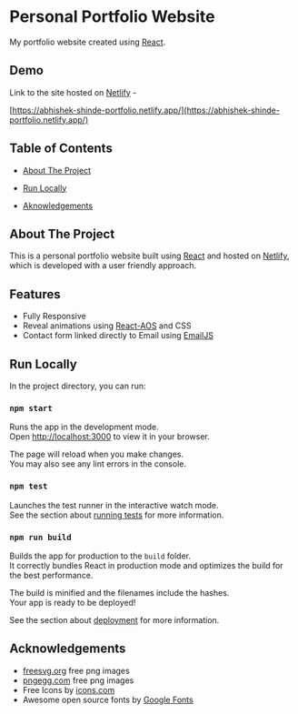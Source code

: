 
# Personal Portfolio Website

My portfolio website created using [React](https://reactjs.org/).

## Demo

Link to the site hosted on [Netlify](https://www.netlify.com/) -

[https://abhishek-shinde-portfolio.netlify.app/](https://abhishek-shinde-portfolio.netlify.app/)


## Table of Contents

- [About The Project](##About-The-Project)

- [Run Locally](##Run-Locally)

- [Aknowledgements](##Aknowkedgements)



## About The Project

This is a personal portfolio website built using [React](https://reactjs.org/) and hosted on 
[Netlify](https://www.netlify.com/), which is developed with a user friendly approach.



## Features

- Fully Responsive
- Reveal animations using [React-AOS](https://www.npmjs.com/package/aos) and CSS
- Contact form linked directly to Email using [EmailJS](https://www.emailjs.com/)
## Run Locally

In the project directory, you can run:

### `npm start`

Runs the app in the development mode.\
Open [http://localhost:3000](http://localhost:3000) to view it in your browser.

The page will reload when you make changes.\
You may also see any lint errors in the console.

### `npm test`

Launches the test runner in the interactive watch mode.\
See the section about [running tests](https://facebook.github.io/create-react-app/docs/running-tests) for more information.

### `npm run build`

Builds the app for production to the `build` folder.\
It correctly bundles React in production mode and optimizes the build for the best performance.

The build is minified and the filenames include the hashes.\
Your app is ready to be deployed!

See the section about [deployment](https://facebook.github.io/create-react-app/docs/deployment) for more information.
## Acknowledgements

 - [freesvg.org](freesvg.org) free png images
 - [pngegg.com](pngegg.com) free png images
 - Free Icons by [icons.com](icons.com)
 - Awesome open source fonts by [Google Fonts](https://fonts.google.com/)
